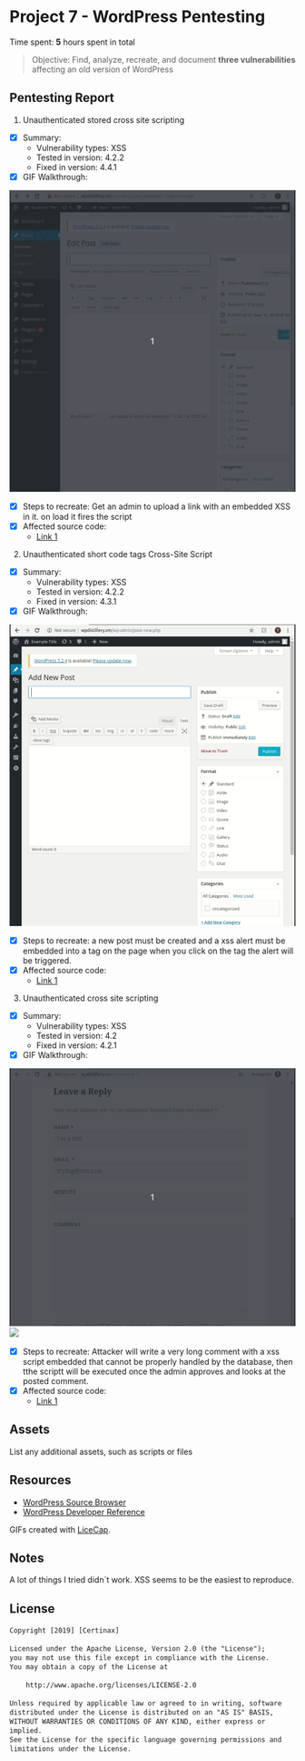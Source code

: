 # Project 7 - WordPress Pentesting

Time spent: **5** hours spent in total

> Objective: Find, analyze, recreate, and document **three vulnerabilities** affecting an old version of WordPress

## Pentesting Report

1. Unauthenticated stored cross site scripting
  - [x] Summary: 
    - Vulnerability types: XSS
    - Tested in version: 4.2.2
    - Fixed in version: 4.4.1
  - [x] GIF Walkthrough: 
  <img src="https://github.com/Certinax/codepath-unit7and8/blob/master/xss3.gif">
  
  - [x] Steps to recreate: 
  Get an admin to upload a link with an embedded XSS in it. on load it fires the script
  - [x] Affected source code:
    - [Link 1](https://wpvulndb.com/vulnerabilities/7945)
2. Unauthenticated short code tags Cross-Site Script
  - [x] Summary: 
    - Vulnerability types: XSS
    - Tested in version: 4.2.2
    - Fixed in version: 4.3.1
  - [x] GIF Walkthrough: 
  <img src="https://github.com/Certinax/codepath-unit7and8/blob/master/xss2.gif">
  
  - [x] Steps to recreate: 
  a new post must be created and a xss alert must be embedded into a tag on the page when you click on the tag the alert will be triggered.
  - [x] Affected source code:
    - [Link 1](https://wpvulndb.com/vulnerabilities/8186)
3. Unauthenticated cross site scripting
  - [x] Summary: 
    - Vulnerability types: XSS
    - Tested in version: 4.2
    - Fixed in version: 4.2.1
  - [x] GIF Walkthrough: 
  <img src="https://github.com/Certinax/codepath-unit7and8/blob/master/xss1-1.gif">
  <img src="https://github.com/Certinax/codepath-unit7and8/blob/master/xss1-2.gif">
  
  - [x] Steps to recreate: 
  Attacker will write a very long comment with a xss script embedded that cannot be properly handled by the database, then tthe scriptt will be executed once the admin approves and looks at the posted comment. 
  - [x] Affected source code:
    - [Link 1](https://wpvulndb.com/vulnerabilities/7945)


## Assets

List any additional assets, such as scripts or files

## Resources

- [WordPress Source Browser](https://core.trac.wordpress.org/browser/)
- [WordPress Developer Reference](https://developer.wordpress.org/reference/)

GIFs created with [LiceCap](http://www.cockos.com/licecap/).

## Notes

A lot of things I tried didn´t work. XSS seems to be the easiest to reproduce.

## License

    Copyright [2019] [Certinax]

    Licensed under the Apache License, Version 2.0 (the "License");
    you may not use this file except in compliance with the License.
    You may obtain a copy of the License at

        http://www.apache.org/licenses/LICENSE-2.0

    Unless required by applicable law or agreed to in writing, software
    distributed under the License is distributed on an "AS IS" BASIS,
    WITHOUT WARRANTIES OR CONDITIONS OF ANY KIND, either express or implied.
    See the License for the specific language governing permissions and
    limitations under the License.
